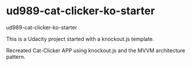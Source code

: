 ud989-cat-clicker-ko-starter
============================

ud989-cat-clicker-ko-starter

This is a Udacity project started with a knockout.js template. 

Recreated Cat-Clicker APP using knockout.js and the MVVM architecture pattern.
